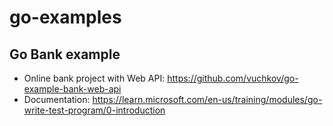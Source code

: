 # go-examples

## Go Bank example
- Online bank project with Web API: https://github.com/vuchkov/go-example-bank-web-api
- Documentation: https://learn.microsoft.com/en-us/training/modules/go-write-test-program/0-introduction
